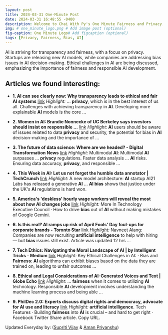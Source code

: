 ```yaml
---
layout: post
title: 2024-03-31 One-Minute Post
date: 2024-03-31 16:48:55 -0400
description: Welcome to Chai With Py's One Minute Fairness and Privacy, which aims to provide you the current happenings in the world of Fairness, Privacy, and AI.
img: # one_minute_logo.png # Add image post (optional)
fig-caption: One Minute Logo# Add figcaption (optional)
tags: [Privacy, Fairness, Bias, AI]
---
```


AI is striving for transparency and fairness, with a focus on privacy. Startups are releasing new AI models, while companies are addressing bias issues in AI decision-making. Ethical challenges in AI are being discussed, emphasizing the importance of fairness and responsible AI development.

## Articles we found interesting:

- **1. <b>AI</b> can see clearly now: Why transparency leads to ethical and fair <b>AI</b> systems** [link](https://siliconangle.com/2024/03/31/ai-can-see-clearly-now-transparency-leads-ethical-fair-ai-systems/)
_Highlight:_ ... <b>privacy</b>, which is in the best interest of us all. Challenges with achieving transparency in <b>AI</b>. Developing more explainable <b>AI</b> models is the core&nbsp;...

- **2. Women in <b>AI</b>: Brandie Nonnecke of UC Berkeley says investors should insist on responsible ...** [link](https://techcrunch.com/2024/03/31/women-in-ai-brandie-nonnecke-of-uc-berkeley-says-investors-should-insist-on-responsible-ai-practices/)
_Highlight:_ <b>AI</b> users should be aware of issues related to data <b>privacy</b> and security, the potential for bias in <b>AI</b> decision-making and the importance of&nbsp;...

- **3. The future of data science: Where are we headed? - Digital Transformation News** [link](https://www.financialexpress.com/business/digital-transformation-the-future-of-data-science-where-are-we-headed-3441828/)
_Highlight:_ Multimodal <b>AI</b>: Multimodal <b>AI</b> surpasses ... <b>privacy</b> regulations. Faster data analysis ... <b>AI</b> risks. Ensuring data accuracy, <b>privacy</b>, and responsible&nbsp;...

- **4. This Week in <b>AI</b>: Let us not forget the humble data annotator | TechCrunch** [link](https://techcrunch.com/2024/03/30/this-week-in-ai-let-us-not-forget-the-humble-data-annotator/)
_Highlight:_ A new model architecture: <b>AI</b> startup AI21 Labs has released a generative <b>AI</b> ... <b>AI bias</b> shows that justice under the UK&#39;s <b>AI</b> regulations is hard won.

- **5. America&#39;s &#39;deskless&#39; hourly wage workers will reveal the most about how <b>AI</b> changes jobs** [link](https://www.cnbc.com/2024/03/30/why-hourly-wage-workers-will-reveal-the-most-about-how-ai-changes-jobs.html)
_Highlight:_ More In Technology Executive Council &middot; How to drive <b>bias</b> out of <b>AI</b> without making mistakes of Google Gemini.

- **6. Is this real? <b>AI</b> ramps up risk of April Fools&#39; Day foul-ups for corporate brands - Toronto Star** [link](https://www.thestar.com/business/is-this-real-ai-ramps-up-risk-of-april-fools-day-foul-ups-for-corporate/article_4b26172f-c17e-5f93-94d7-99597b3b3cd8.html)
_Highlight:_ Navneet Alang: Companies are now recruiting <b>artificial intelligence</b> to help with hiring — but <b>bias</b> issues still exist. Article was updated 12 hrs&nbsp;...

- **7. Tech Ethics: Navigating the Moral Landscape of <b>AI</b> | by Intelligent Tricks - Medium** [link](https://medium.com/horizon-hub/tech-ethics-navigating-the-moral-landscape-of-ai-0a90bfb7af47%3FresponsesOpen%3Dtrue%26sortBy%3DREVERSE_CHRON)
_Highlight:_ Key Ethical Challenges in AI: &middot; Bias and <b>Fairness</b>: <b>AI</b> algorithms can exhibit biases based on the data they are trained on, leading to unfair outcomes&nbsp;...

- **8. Ethical and Legal Considerations of <b>AI</b>-Generated Voices and Text | Globe Echo** [link](https://globeecho.com/ethical-and-legal-considerations-of-ai-generated-voices-and-text/)
_Highlight:_ ... <b>fairness</b> when it comes to utilizing <b>AI</b> technology. Responsible <b>AI</b> development involves understanding the machine learning process and being able&nbsp;...

- **9. PhilDec 2.0: Experts discuss digital rights and democracy, advocate for <b>AI</b> use and literacy** [link](https://www.rappler.com/technology/phildec-2-experts-discuss-digital-rights-democracy-ai-use-literacy/)
_Highlight:_ <b>artificial intelligence</b>. Tech Features &middot; Building <b>fairness</b> into <b>AI</b> is crucial – and hard to get right &middot; Facebook Twitter Share article. Copy URL.


Updated Everyday by: (<a href="https://supritivijay.github.io/">Supriti Vijay</a> & <a href="https://amanpriyanshu.github.io/">Aman Priyanshu</a>)
